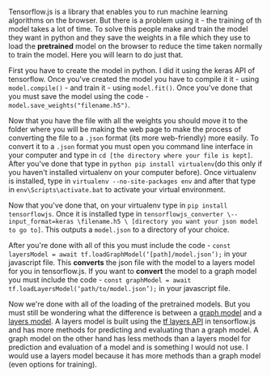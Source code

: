 Tensorflow.js is a library that enables you to run machine learning algorithms on the browser. But there is a problem
using it - the training of th model takes a lot of time. To solve this people make and train the model they want in python
and they save the weights in a file which they use to load the **pretrained** model on the browser to reduce the time taken normally to 
train the model. Here you will learn to do just that.

First you have to create the model in python. I did it using the keras API of tensorflow. Once you've created the model you have to compile it
it - using ```model.compile()``` - and train it - using ```model.fit()```. Once you've done that you must save the model using the
code - ```model.save_weights("filename.h5")```.

Now that you have the file with all the weights you should move it to the folder where you will be making the web page to make the process of
converting the file to a ```.json``` format (its more web-friendly) more easily. To convert it to a ```.json``` format you must open you command
line interface in your computer and type in ```cd [the directory where your file is kept]```. After you've done that type in ```python pip
install virtualenv```(do this only if you haven't installed virtualenv on your computer before). Once virtualenv is installed, type in
```virtualenv --no-site-packages env``` and after that type in ```env\Scripts\activate.bat``` to activate your virtual environment.

Now that you've done that, on your virtualenv type in ```pip install tensorflowjs```. Once it is installed type in
```tensorflowjs_converter \--input_format=keras \filename.h5 \ [directory you want your json model to go to]```. This outputs a 
```model.json``` to a directory of your choice.

After you're done with all of this you must include the code - ```const layersModel = await tf.loadGraphModel(‘[path]/model.json’);``` 
in your javascript file. This **converts** the json file with the model to a layers model for you in tensorflow.js. If you want to **convert** the model to a graph model you must include the code - 
```const graphModel = await tf.loadLayersModel(‘path/to/model.json’);``` in your javascript file.

Now we're done with all of the loading of the pretrained models. But you must still be wondering what the difference is between 
a [graph model](https://js.tensorflow.org/api/latest/#class:GraphModel) and a [layers model](https://js.tensorflow.org/api/latest/#class:LayersModel). A layers model is built using the [tf layers API](https://js.tensorflow.org/api/latest/#Layers) 
in tensorflow.js and has more methods for predicting and evaluating than a graph model. A graph model on the other hand has less methods than a 
layers model for prediction and evaluation of a model and is something I would not use. I would use a layers model because it has more
methods than a graph model (even options for 
training).
